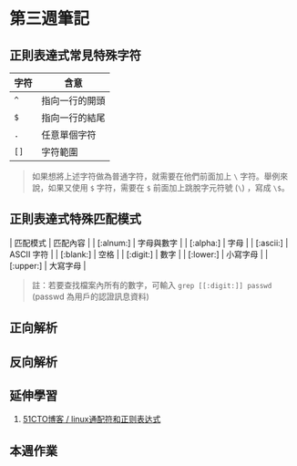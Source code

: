# 第三週筆記
## 正則表達式常見特殊字符
| 字符 | 含意 |
| ---- | ---- |
| `^` | 指向一行的開頭 |
| `$` | 指向一行的結尾 |
| `.` | 任意單個字符 |
| `[]` | 字符範圍 |
> 如果想將上述字符做為普通字符，就需要在他們前面加上 `\` 字符。舉例來說，如果又使用 `$` 字符，需要在 `$` 前面加上跳脫字元符號 (`\`) ，寫成 `\$`。

## 正則表達式特殊匹配模式
| 匹配模式 | 匹配內容 |
| [:alnum:] | 字母與數字 |
| [:alpha:] | 字母 |
| [:ascii:] | ASCII 字符 |
| [:blank:] | 空格 |
| [:digit:] | 數字 |
| [:lower:] | 小寫字母 |
| [:upper:] | 大寫字母 |

> 註：若要查找檔案內所有的數字，可輸入 `grep [[:digit:]] passwd` (passwd 為用戶的認證訊息資料)

## 正向解析

## 反向解析

## 延伸學習
1. [51CTO博客 / linux通配符和正则表达式](https://blog.51cto.com/qibingtuan/1970593)

## 本週作業
